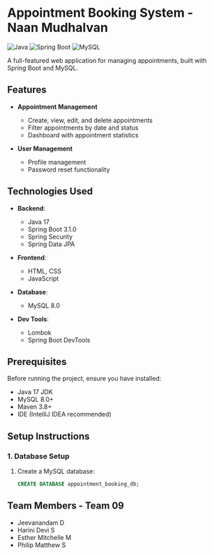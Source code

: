 # Appointment Booking System - Naan Mudhalvan

![Java](https://img.shields.io/badge/Java-17-blue)
![Spring Boot](https://img.shields.io/badge/Spring%20Boot-3.1.0-green)
![MySQL](https://img.shields.io/badge/MySQL-8.0-orange)

A full-featured web application for managing appointments, built with Spring Boot and MySQL.

## Features

- **Appointment Management**
  - Create, view, edit, and delete appointments
  - Filter appointments by date and status
  - Dashboard with appointment statistics

- **User Management**
  - Profile management
  - Password reset functionality

## Technologies Used

- **Backend**:
  - Java 17
  - Spring Boot 3.1.0
  - Spring Security
  - Spring Data JPA

- **Frontend**:
  - HTML, CSS
  - JavaScript

- **Database**:
  - MySQL 8.0

- **Dev Tools**:
  - Lombok
  - Spring Boot DevTools

## Prerequisites

Before running the project, ensure you have installed:

- Java 17 JDK
- MySQL 8.0+
- Maven 3.8+
- IDE (IntelliJ IDEA recommended)

## Setup Instructions

### 1. Database Setup

1. Create a MySQL database:
   ```sql
   CREATE DATABASE appointment_booking_db;

## Team Members - Team 09

- Jeevanandam D
- Harini Devi S
- Esther Mitchelle M
- Philip Matthew S
